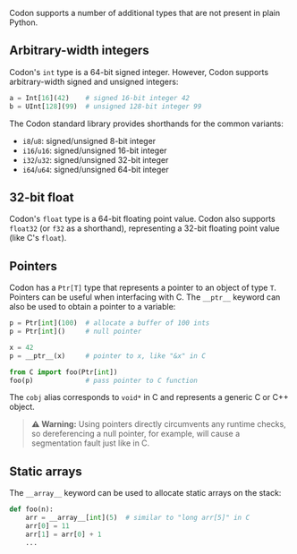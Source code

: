 Codon supports a number of additional types that are not present
in plain Python.

## Arbitrary-width integers

Codon's `int` type is a 64-bit signed integer. However, Codon
supports arbitrary-width signed and unsigned integers:

``` python
a = Int[16](42)    # signed 16-bit integer 42
b = UInt[128](99)  # unsigned 128-bit integer 99
```

The Codon standard library provides shorthands for the common
variants:

- `i8`/`u8`: signed/unsigned 8-bit integer
- `i16`/`u16`: signed/unsigned 16-bit integer
- `i32`/`u32`: signed/unsigned 32-bit integer
- `i64`/`u64`: signed/unsigned 64-bit integer

## 32-bit float

Codon's `float` type is a 64-bit floating point value. Codon
also supports `float32` (or `f32` as a shorthand), representing
a 32-bit floating point value (like C's `float`).

## Pointers

Codon has a `Ptr[T]` type that represents a pointer to an object
of type `T`. Pointers can be useful when interfacing with C. The
`__ptr__` keyword can also be used to obtain a pointer to a variable:

``` python
p = Ptr[int](100)  # allocate a buffer of 100 ints
p = Ptr[int]()     # null pointer

x = 42
p = __ptr__(x)     # pointer to x, like "&x" in C

from C import foo(Ptr[int])
foo(p)             # pass pointer to C function
```

The `cobj` alias corresponds to `void*` in C and represents a generic
C or C++ object.

> **⚠️ Warning:**
> Using pointers directly circumvents any runtime checks, so dereferencing a
> null pointer, for example, will cause a segmentation fault just like in C.

## Static arrays

The `__array__` keyword can be used to allocate static arrays on the stack:

``` python
def foo(n):
    arr = __array__[int](5)  # similar to "long arr[5]" in C
    arr[0] = 11
    arr[1] = arr[0] + 1
    ...
```
